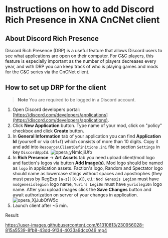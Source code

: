 # Instructions on how to add Discord Rich Presence in XNA CnCNet client

About Discord Rich Presence
-----------------------------------
Discord Rich Presence (DRP) is a useful feature that allows Discord users to see what applications are open on their computer. For C&C players, this feature is especially important as the number of players decreases every year, and with DRP you can keep track of who is playing games and mods for the C&C series via the CnCNet client.

How to set up DRP for the client
-----------------------------------
> **Note**
> You are required to be logged in a Discord account.
1. Open Discord developers portal: [https://discord.com/developers/applications](https://discord.com/developers/applications).
2. Click **New Application** button. Type name of your mod, click on "policy" checkbox and click **Create** button.
3. In **General Information** tab of your application you can find **Application Id** (yourself or via ctrl+f) which consists of more than 10 digits. Copy it and add into `Resource\ClientDefinitions.ini` file in section `Settings` in key `DiscordAppId`.
![opera_yNmIcjiUfo](https://user-images.githubusercontent.com/61310813/230958472-efb8bcb1-332b-428b-b9d1-e029296cdb27.png)
5. In **Rich Presence** → **Art Assets** tab you need upload client/mod logo and faction's logos via button **Add Image(s)**. Mod logo should be named as `logo` in application assets. Faction's logo, Random and Spectator logo should name as lowercase stings without spaces and apostrophes (they must pass by [RegExp](https://regexr.com) `[a-z]|[0-9]`), e.i.: `Nod Genesis Legion` must have `nodgenesislegion` logo name, `Yuri's Legi0n` must have `yurislegi0n` logo name. After you upload images click the **Save Changes** button and await authorization on server of your changes in application.
![opera_XjJubOfW5c](https://user-images.githubusercontent.com/61310813/230959370-7bf16984-cf4d-4776-b036-2f9e21239a2a.png)
7. Launch client after ~5 min.

Result: 

https://user-images.githubusercontent.com/61310813/230956028-815a5539-8fb8-43dd-9134-4033a9dcc049.mp4

